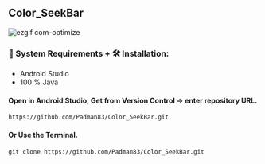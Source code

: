 ## Color_SeekBar

![ezgif com-optimize](https://user-images.githubusercontent.com/45048950/94463776-0dc93100-01f0-11eb-9981-72992b472b14.gif)

### 🧰 System Requirements + 🛠️ Installation:

* Android Studio
* 100 % Java

#### Open in Android Studio, Get from Version Control -> enter repository URL.

```
https://github.com/Padman83/Color_SeekBar.git
```

#### Or Use the Terminal.

```
git clone https://github.com/Padman83/Color_SeekBar.git
